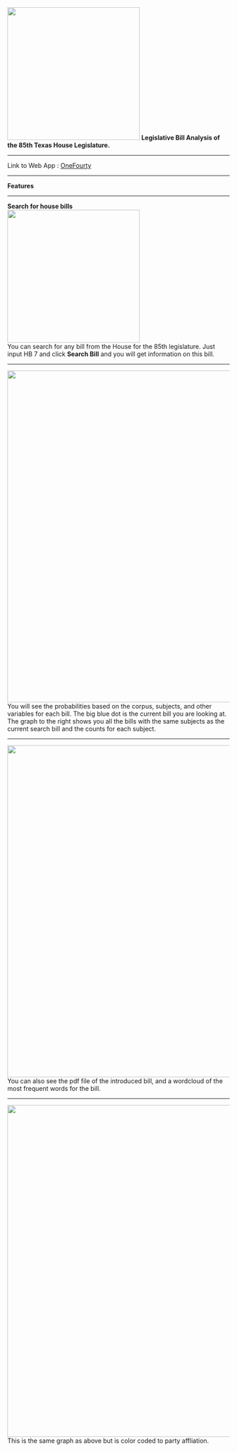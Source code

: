 <img src ="https://raw.github.com/velaraptor/onefourty/master/www/onefourty.png" width= 300>
<b>Legislative Bill Analysis of the 85th Texas House Legislature.</b> 
<hr>
Link to Web App : <a href ="https://velaraptor.shinyapps.io/tx_lege_house_analysis/">OneFourty</a>
<hr>
<b>Features</b>
<hr>
<b> Search for house bills</b>
<br>
<img src="https://raw.github.com/velaraptor/onefourty/master/screeshots/searchbox.png" width =300>
<br> You can search for any bill from the House for the 85th legislature. Just input HB 7 and click <b>Search Bill</b> and you will get information on this bill. 
<hr>
<img src="https://raw.github.com/velaraptor/onefourty/master/screeshots/housebill.png" width = 750>
<br> You will see the probabilities based on the corpus, subjects, and other variables for each bill. The big blue dot is the current bill you are looking at. The graph to the right shows you all the bills with the same subjects as the current search bill and the counts for each subject. 
<hr>
<img src="https://raw.github.com/velaraptor/onefourty/master/screeshots/wordcloud.png" width =750>
<br> You can also see the pdf file of the introduced bill, and a wordcloud of the most frequent words for the bill. 
<hr>
<img src="https://raw.github.com/velaraptor/onefourty/master/screeshots/houseprob.png" width =750>
<br>This is the same graph as above but is color coded to party affliation. 

